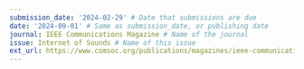 ```yaml
---
submission_date: '2024-02-29' # Date that submissions are due
date: '2024-09-01' # Same as submission_date, or publishing date
journal: IEEE Communications Magazine # Name of the journal
issue: Internet of Sounds # Name of this issue
ext_url: https://www.comsoc.org/publications/magazines/ieee-communications-magazine/cfp/internet-sounds# URL to call for articles for this issue
---
```

